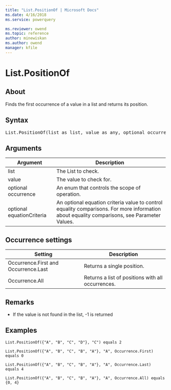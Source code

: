 ```yaml
---
title: "List.PositionOf | Microsoft Docs"
ms.date: 4/16/2018
ms.service: powerquery

ms.reviewer: owend
ms.topic: reference
author: minewiskan
ms.author: owend
manager: kfile
---
```

# List.PositionOf

  
## About  
Finds the first occurrence of a value in a list and returns its position.  
  
## Syntax

<pre>
List.PositionOf(list as list, value as any, optional occurrence as nullable number,optional equationCriteria as any) as any  
</pre>
  
## Arguments  
  
|Argument|Description|  
|------------|---------------|  
|list|The List to check.|  
|value|The value to check for.|  
|optional occurrence|An enum that controls the scope of operation.|  
|optional equationCriteria|An optional equation criteria value to control equality comparisons. For more information about equality comparisons, see Parameter Values.|  
  
## Occurrence settings  
  
|**Setting**|**Description**|  
|---------------|-------------------|  
|Occurrence.First and Occurrence.Last|Returns a single position.|  
|Occurrence.All|Returns a list of positions with all occurrences.|  
  
## <a name="__toc360789324"></a>Remarks  
  
-   If the value is not found in the list, -1 is returned  
  
## Examples  
  
```powerquery-m
List.PositionOf({"A", "B", "C", "D"}, "C") equals 2  
```  

```powerquery-m
List.PositionOf({"A", "B", "C", "B", "A"}, "A", Occurrence.First)  equals 0  
```  
  
```powerquery-m
List.PositionOf({"A", "B", "C", "B", "A"}, "A", Occurrence.Last) equals 4  
```  
  
```powerquery-m
List.PositionOf({"A", "B", "C", "B", "A"}, "A", Occurrence.All) equals {0, 4}  
```  
